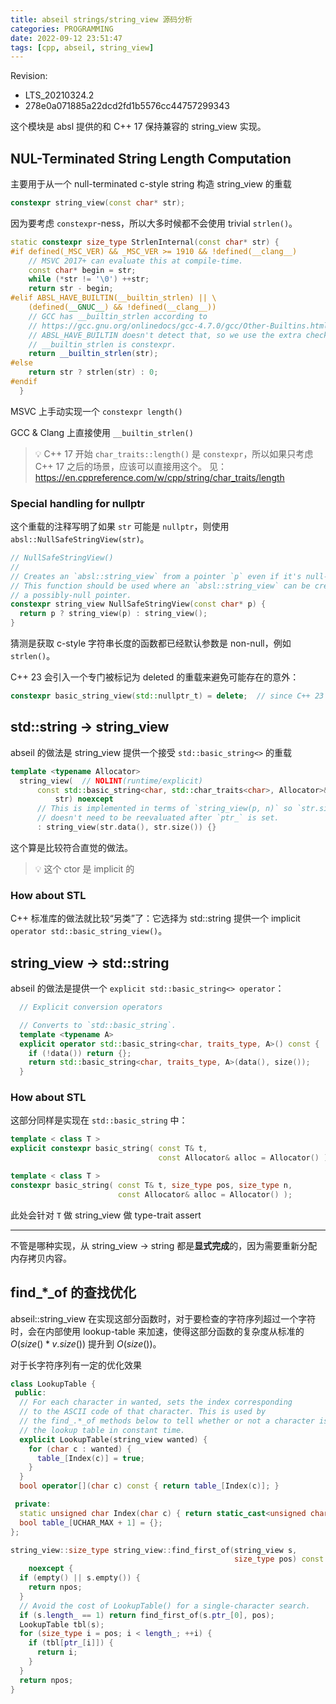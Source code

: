 ```yaml
---
title: abseil strings/string_view 源码分析
categories: PROGRAMMING
date: 2022-09-12 23:51:47
tags: [cpp, abseil, string_view]
---
```

Revision:

- LTS_20210324.2
- 278e0a071885a22dcd2fd1b5576cc44757299343

这个模块是 absl 提供的和 C++ 17 保持兼容的 string_view 实现。

## NUL-Terminated String Length Computation

主要用于从一个 null-terminated c-style string 构造 string_view 的重载

```cpp
constexpr string_view(const char* str);
```

因为要考虑 `constexpr`-ness，所以大多时候都不会使用 trivial `strlen()`。

```cpp
static constexpr size_type StrlenInternal(const char* str) {
#if defined(_MSC_VER) && _MSC_VER >= 1910 && !defined(__clang__)
    // MSVC 2017+ can evaluate this at compile-time.
    const char* begin = str;
    while (*str != '\0') ++str;
    return str - begin;
#elif ABSL_HAVE_BUILTIN(__builtin_strlen) || \
    (defined(__GNUC__) && !defined(__clang__))
    // GCC has __builtin_strlen according to
    // https://gcc.gnu.org/onlinedocs/gcc-4.7.0/gcc/Other-Builtins.html, but
    // ABSL_HAVE_BUILTIN doesn't detect that, so we use the extra checks above.
    // __builtin_strlen is constexpr.
    return __builtin_strlen(str);
#else
    return str ? strlen(str) : 0;
#endif
  }
```

MSVC 上手动实现一个 `constexpr length()`

GCC & Clang 上直接使用 `__builtin_strlen()`

> 💡 C++ 17 开始 `char_traits::length()` 是 `constexpr`，所以如果只考虑 C++ 17 之后的场景，应该可以直接用这个。
见：https://en.cppreference.com/w/cpp/string/char_traits/length

### Special handling for nullptr

这个重载的注释写明了如果 `str` 可能是 `nullptr`，则使用 `absl::NullSafeStringView(str)`。

```cpp
// NullSafeStringView()
//
// Creates an `absl::string_view` from a pointer `p` even if it's null-valued.
// This function should be used where an `absl::string_view` can be created from
// a possibly-null pointer.
constexpr string_view NullSafeStringView(const char* p) {
  return p ? string_view(p) : string_view();
}
```

猜测是获取 c-style 字符串长度的函数都已经默认参数是 non-null，例如 `strlen()`。

C++ 23 会引入一个专门被标记为 deleted 的重载来避免可能存在的意外：

```cpp
constexpr basic_string_view(std::nullptr_t) = delete;  // since C++ 23
```

## std::string → string_view

abseil 的做法是 string_view 提供一个接受 `std::basic_string<>` 的重载

```cpp
template <typename Allocator>
  string_view(  // NOLINT(runtime/explicit)
      const std::basic_string<char, std::char_traits<char>, Allocator>&
          str) noexcept
      // This is implemented in terms of `string_view(p, n)` so `str.size()`
      // doesn't need to be reevaluated after `ptr_` is set.
      : string_view(str.data(), str.size()) {}
```

这个算是比较符合直觉的做法。

> 💡 这个 ctor 是 implicit 的

### How about STL

C++ 标准库的做法就比较“另类”了：它选择为 std::string 提供一个 implicit `operator std::basic_string_view()`。

## string_view → std::string

abseil 的做法是提供一个 `explicit std::basic_string<> operator`：

```cpp
  // Explicit conversion operators

  // Converts to `std::basic_string`.
  template <typename A>
  explicit operator std::basic_string<char, traits_type, A>() const {
    if (!data()) return {};
    return std::basic_string<char, traits_type, A>(data(), size());
  }
```

### How about STL

这部分同样是实现在 `std::basic_string` 中：

```cpp
template < class T >
explicit constexpr basic_string( const T& t,
                                 const Allocator& alloc = Allocator() );

template < class T >
constexpr basic_string( const T& t, size_type pos, size_type n,
                        const Allocator& alloc = Allocator() );
```

此处会针对 `T` 做 string_view 做 type-trait assert

---

不管是哪种实现，从 string_view → string 都是**显式完成**的，因为需要重新分配内存拷贝内容。

## find_*_of 的查找优化

abseil::string_view 在实现这部分函数时，对于要检查的字符序列超过一个字符时，会在内部使用 lookup-table 来加速，使得这部分函数的复杂度从标准的 $O(size()*v.size())$ 提升到 $O(size())$。

对于长字符序列有一定的优化效果

```cpp
class LookupTable {
 public:
  // For each character in wanted, sets the index corresponding
  // to the ASCII code of that character. This is used by
  // the find_.*_of methods below to tell whether or not a character is in
  // the lookup table in constant time.
  explicit LookupTable(string_view wanted) {
    for (char c : wanted) {
      table_[Index(c)] = true;
    }
  }
  bool operator[](char c) const { return table_[Index(c)]; }

 private:
  static unsigned char Index(char c) { return static_cast<unsigned char>(c); }
  bool table_[UCHAR_MAX + 1] = {};
};

string_view::size_type string_view::find_first_of(string_view s,
                                                  size_type pos) const
    noexcept {
  if (empty() || s.empty()) {
    return npos;
  }
  // Avoid the cost of LookupTable() for a single-character search.
  if (s.length_ == 1) return find_first_of(s.ptr_[0], pos);
  LookupTable tbl(s);
  for (size_type i = pos; i < length_; ++i) {
    if (tbl[ptr_[i]]) {
      return i;
    }
  }
  return npos;
}
```

